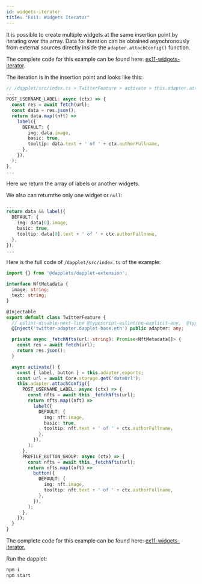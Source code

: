 ```yaml
---
id: widgets-iterator
title: "Ex11: Widgets Iterator"
---
```


It is possible to create multiple widgets at the same insertion point by iterating over the array. Data for iteration can be obtained asynchronously from external sources directly inside the `adapter.attachConfig()` function.

The complete code for this example can be found here: [ex11-widgets-iterator](https://github.com/dapplets/dapplet-template/tree/ex11-widgets-iterator).

The iteration is in the insertion point and looks like this:

```ts
// /dapplet/src/index.ts > TwitterFeature > activate > this.adapter.attachConfig
...
POST_USERNAME_LABEL: async (ctx) => {
  const res = await fetch(url);
  const data = res.json();
  return data.map((nft) =>
    label({
      DEFAULT: {
        img: data.image,
        basic: true,
        tooltip: data.text + ' of ' + ctx.authorFullname,
      },
    }),
  );
},
...
```

Here we return the array of labels or another widgets.

We also can returnthe only one widget or `null`:

```ts
...
return data && label({
  DEFAULT: {
    img: data[0].image,
    basic: true,
    tooltip: data[0].text + ' of ' + ctx.authorFullname,
  },
});
...
```

Here is the full code of `/dapplet/src/index.ts` of the example:

```ts
import {} from '@dapplets/dapplet-extension';

interface NftMetadata {
  image: string;
  text: string;
}

@Injectable
export default class TwitterFeature {
  // eslint-disable-next-line @typescript-eslint/no-explicit-any,  @typescript-eslint/explicit-module-boundary-types
  @Inject('twitter-adapter.dapplet-base.eth') public adapter: any;

  private async _fetchNfts(url: string): Promise<NftMetadata[]> {
    const res = await fetch(url);
    return res.json();
  }

  async activate() {
    const { label, button } = this.adapter.exports;
    const url = await Core.storage.get('dataUrl');
    this.adapter.attachConfig({
      POST_USERNAME_LABEL: async (ctx) => {
        const nfts = await this._fetchNfts(url);
        return nfts.map((nft) =>
          label({
            DEFAULT: {
              img: nft.image,
              basic: true,
              tooltip: nft.text + ' of ' + ctx.authorFullname,
            },
          }),
        );
      },
      PROFILE_BUTTON_GROUP: async (ctx) => {
        const nfts = await this._fetchNfts(url);
        return nfts.map((nft) =>
          button({
            DEFAULT: {
              img: nft.image,
              tooltip: nft.text + ' of ' + ctx.authorFullname,
            },
          }),
        );
      },
    });
  }
}

```

The complete code for this example can be found here: [ex11-widgets-iterator.](https://github.com/dapplets/dapplet-template/tree/ex11-widgets-iterator)

Run the dapplet:

```bash
npm i
npm start
```
